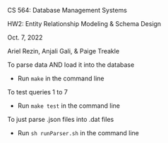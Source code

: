 CS 564: Database Management Systems

HW2: Entity Relationship Modeling & Schema Design

Oct. 7, 2022

Ariel Rezin, Anjali Gali, & Paige Treakle

To parse data AND load it into the database

- Run `make` in the command line

To test queries 1 to 7

- Run `make test` in the command line

To just parse .json files into .dat files

- Run `sh runParser.sh` in the command line
